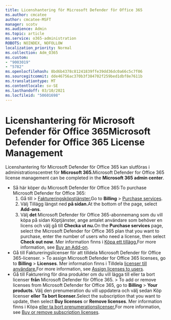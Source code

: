 ```yaml
---
title: Licenshantering för Microsoft Defender för Office 365
ms.author: cmcatee
author: cmcatee-MSFT
manager: scotv
ms.audience: Admin
ms.topic: article
ms.service: o365-administration
ROBOTS: NOINDEX, NOFOLLOW
localization_priority: Normal
ms.collection: Adm_O365
ms.custom:
- "9003019"
- "5782"
ms.openlocfilehash: 8bd6b4378c81241839ffe39dd36dc0a66c5c7f06
ms.sourcegitcommit: dde46756ac370b3f384702f259bed1dbf8e7611b
ms.translationtype: MT
ms.contentlocale: sv-SE
ms.lasthandoff: 03/10/2021
ms.locfileid: "50601698"
---
```

# <a name="microsoft-defender-for-office-365-license-management"></a><span data-ttu-id="8d6cb-102">Licenshantering för Microsoft Defender för Office 365</span><span class="sxs-lookup"><span data-stu-id="8d6cb-102">Microsoft Defender for Office 365 License Management</span></span>

<span data-ttu-id="8d6cb-103">Licenshantering för Microsoft Defender för Office 365 kan slutföras i administrationscentret för **Microsoft 365.**</span><span class="sxs-lookup"><span data-stu-id="8d6cb-103">Microsoft Defender for Office 365 license management can be completed in the  **Microsoft 365 admin center**.</span></span>

- <span data-ttu-id="8d6cb-104">Så här köper du Microsoft Defender för Office 365:</span><span class="sxs-lookup"><span data-stu-id="8d6cb-104">To purchase Microsoft Defender for Office 365:</span></span>
    1. <span data-ttu-id="8d6cb-105">Gå till  >  [Faktureringsköpstjänster.](https://go.microsoft.com/fwlink/p/?linkid=868433)</span><span class="sxs-lookup"><span data-stu-id="8d6cb-105">Go to **Billing** > [Purchase services](https://go.microsoft.com/fwlink/p/?linkid=868433).</span></span>
    2. <span data-ttu-id="8d6cb-106">Välj Tillägg längst ned **på sidan.**</span><span class="sxs-lookup"><span data-stu-id="8d6cb-106">At the bottom of the page, select **Add-ons**.</span></span>
    3. <span data-ttu-id="8d6cb-107">Välj **det** Microsoft Defender för Office 365-abonnemang som du vill köpa på sidan Köptjänster, ange antalet användare som behöver en licens och välj gå till **Checka ut nu.**</span><span class="sxs-lookup"><span data-stu-id="8d6cb-107">On the **Purchase services** page, select the Microsoft Defender for Office 365 plan that you want to purchase, enter the number of users who need a license, then select **Check out now**.</span></span> <span data-ttu-id="8d6cb-108">Mer information finns i [Köpa ett tillägg.](https://docs.microsoft.com/microsoft-365/commerce/buy-or-edit-an-add-on)</span><span class="sxs-lookup"><span data-stu-id="8d6cb-108">For more information, see [Buy an Add-on](https://docs.microsoft.com/microsoft-365/commerce/buy-or-edit-an-add-on).</span></span>
- <span data-ttu-id="8d6cb-109">Gå till Faktureringslicenser för att tilldela Microsoft Defender för Office 365-licenser.  >  </span><span class="sxs-lookup"><span data-stu-id="8d6cb-109">To assign Microsoft Defender for Office 365 licenses, go to **Billing** > **Licenses**.</span></span> <span data-ttu-id="8d6cb-110">Mer information finns i Tilldela [licenser till användare.](https://docs.microsoft.com/microsoft-365/admin/manage/assign-licenses-to-users)</span><span class="sxs-lookup"><span data-stu-id="8d6cb-110">For more information, see [Assign licenses to users](https://docs.microsoft.com/microsoft-365/admin/manage/assign-licenses-to-users).</span></span>
- <span data-ttu-id="8d6cb-111">Gå till Fakturering för dina produkter om du vill lägga till eller ta bort licenser **från** Microsoft Defender för Office 365.  >  </span><span class="sxs-lookup"><span data-stu-id="8d6cb-111">To add or remove licenses from Microsoft Defender for Office 365, go to **Billing** > **Your products**.</span></span> <span data-ttu-id="8d6cb-112">Välj den prenumeration du vill uppdatera och välj sedan Köp licenser **eller** **Ta bort licenser.**</span><span class="sxs-lookup"><span data-stu-id="8d6cb-112">Select the subscription that you want to update, then select **Buy licenses** or **Remove licenses**.</span></span> <span data-ttu-id="8d6cb-113">Mer information finns i Köpa [eller ta bort prenumerationslicenser.](https://docs.microsoft.com/microsoft-365/commerce/licenses/buy-licenses)</span><span class="sxs-lookup"><span data-stu-id="8d6cb-113">For more information, see [Buy or remove subscription licenses](https://docs.microsoft.com/microsoft-365/commerce/licenses/buy-licenses).</span></span>